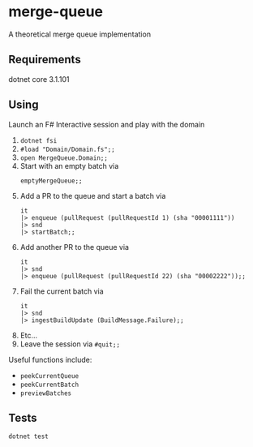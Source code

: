 # merge-queue

A theoretical merge queue implementation

## Requirements

dotnet core 3.1.101

## Using

Launch an F# Interactive session and play with the domain

1.  `dotnet fsi`
1.  `#load "Domain/Domain.fs";;`
1.  `open MergeQueue.Domain;;`
1.  Start with an empty batch via
    ```
    emptyMergeQueue;;
    ```
1.  Add a PR to the queue and start a batch via
    ```
    it
    |> enqueue (pullRequest (pullRequestId 1) (sha "00001111"))
    |> snd
    |> startBatch;;
    ```
1.  Add another PR to the queue via
    ```
    it
    |> snd
    |> enqueue (pullRequest (pullRequestId 22) (sha "00002222"));;
    ```
1.  Fail the current batch via
    ```
    it
    |> snd
    |> ingestBuildUpdate (BuildMessage.Failure);;
    ```
1.  Etc...
1.  Leave the session via `#quit;;`

Useful functions include:
-   `peekCurrentQueue`
-   `peekCurrentBatch`
-   `previewBatches`

## Tests

`dotnet test`
